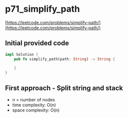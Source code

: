 # p71_simplify_path
[https://leetcode.com/problems/simplify-path/](https://leetcode.com/problems/simplify-path/)

## Initial provided code
```Rust
impl Solution {
    pub fn simplify_path(path: String) -> String {
        
    }
}
```

## First approach - Split string and stack

- n = number of nodes
- time complexity: O(n)
- space complexity: O(n)


